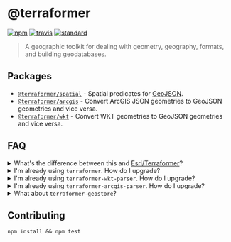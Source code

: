 # @terraformer

[![npm][npm-image]][npm-url]
[![travis][travis-image]][travis-url]
[![standard][standard-image]][standard-url]

[npm-image]: https://img.shields.io/npm/v/@terraformer/arcgis.svg?style=flat-square
[npm-url]: https://www.npmjs.com/package/@terraformer/arcgis
[travis-image]: https://img.shields.io/travis/com/terraformer-js/terraformer/master.svg?style=flat-square
[travis-url]: https://travis-ci.com/terraformer-js/terraformer
[standard-image]: https://img.shields.io/badge/code%20style-semistandard-brightgreen.svg?style=flat-square
[standard-url]: http://npm.im/semistandard

> A geographic toolkit for dealing with geometry, geography, formats, and building geodatabases.

## Packages

* [`@terraformer/spatial`](./packages/spatial/README.md) - Spatial predicates for [GeoJSON](https://tools.ietf.org/html/rfc7946).
* [`@terraformer/arcgis`](./packages/arcgis/README.md)  -  Convert ArcGIS JSON geometries to GeoJSON geometries and vice versa.
* [`@terraformer/wkt`](./packages/wkt/README.md) - Convert WKT geometries to GeoJSON geometries and vice versa.

## FAQ

<details>
  <summary>What's the difference between this and <a href="https://github.com/Esri/Terraformer">Esri/Terraformer</a>?</summary>

  Very little!

  This project is a standalone [ES Module](https://developer.mozilla.org/en-US/docs/Web/JavaScript/Guide/Modules) port of the original Terraformer project _without_ the [Primitives](https://terraformer-js.github.io/core/#terraformerprimitive).

  If you found instantiating Primitives tedious or you'd like to [cut down on your bundle size](https://github.com/zakjan/leaflet-lasso/issues/10) by importing only the code from Terraformer that you're actually using, you should consider upgrading.
</details>

<details>
  <summary>I'm already using <code>terraformer</code>. How do I upgrade?</summary>

  Previously it was necessary to instantiate a Terraformer Primitive in order to execute spatial operations
  ```bash
  npm install terraformer
  ```

  ```js
  const Terraformer = require('terraformer')

  const polygon = new Terraformer.Primitive({
    type: "LineString",
    coordinates: [
      [ 100, 0 ], [ -45, 122 ], [ 80, -60 ]
    ]
  })

  polygon.convexHull()
  ```

  Now you'll work directly with raw [GeoJSON](https://tools.ietf.org/html/rfc7946)
  ```
  npm install @terraformer/spatial
  ```
  ```js
  const Terraformer = require('@terraformer/spatial')

  Terraformer.convexHull({
    type: "LineString",
    coordinates: [
      [ 100, 0 ], [ -45, 122 ], [ 80, -60 ]
    ]
  })
  ```

</details>

<details>
  <summary>I'm already using <code>terraformer-wkt-parser</code>. How do I upgrade?</summary>

  Instead of this:
  ```bash
  npm install terraformer-wkt-parser
  ```

  ```js
  var wkt = require('terraformer-wkt-parser')

  // parse a WKT file and turn it into GeoJSON
  wkt.parse('LINESTRING (30 10, 10 30, 40 40)')
  wkt.convert(/* ... */)
  ```

  You'll do this:
  ```
  npm install @terraformer/wkt
  ```
  ```js
  const Terraformer = require('@terraformer/wkt')

  Terraformer.wktToGeoJSON(/* ... */)
  Terraformer.geojsonToWKT(/* ... */)
  ```
</details>

<details>
  <summary>I'm already using <code>terraformer-arcgis-parser</code>. How do I upgrade?</summary>

  Instead of this:
  ```bash
  npm install terraformer-arcgis-parser
  ```

  ```js
  var ArcGIS = require('terraformer-arcgis-parser')

  // parse ArcGIS JSON and turn it into GeoJSON
  ArcGIS.parse()
  ArcGIS.convert()
  ```

  You'll do this:
  ```
  npm install @terraformer/wkt
  ```
  ```js
  const Terraformer = require('@terraformer/arcgis')

  Terraformer.arcgisToGeoJSON(/* ... */)
  Terraformer.geojsonToArcGIS(/* ... */)
  ```
</details>

<details>
  <summary>What about <code>terraformer-geostore</code>?</summary>

  This repo does **not** include a port of https://github.com/Esri/terraformer-geostore and there is no plan to tackle it in the future.
  
  Since <code>terraformer-geostore</code> ingests plain ol' [GeoJSON](https://tools.ietf.org/html/rfc7946), you're welcome to keep on using the original code.
</details>

## Contributing

```shell
npm install && npm test
```
